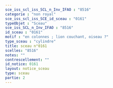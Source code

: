 ```yaml
---
sce_iss_scl_iss_SCL_n_Inv_IFAO : "8516"
categorie : "non royal"
sce_iss_scl_iss_SCE_id_sceau : "0161"
typeObjet : "Sceau"
sce_iss_SCL_n_Inv_IFAO : "8516"
id_sceau : "0161"
motif : "en colonnes ; lion couchant, oiseau ?"
type_sceau : "cylindre"
title: sceau n°0161
scelles: "8516"
notes: ""
contrescellement: ""
id_notice: 0161
layout: notice_sceau
type: sceau
partie: 2
---
```


